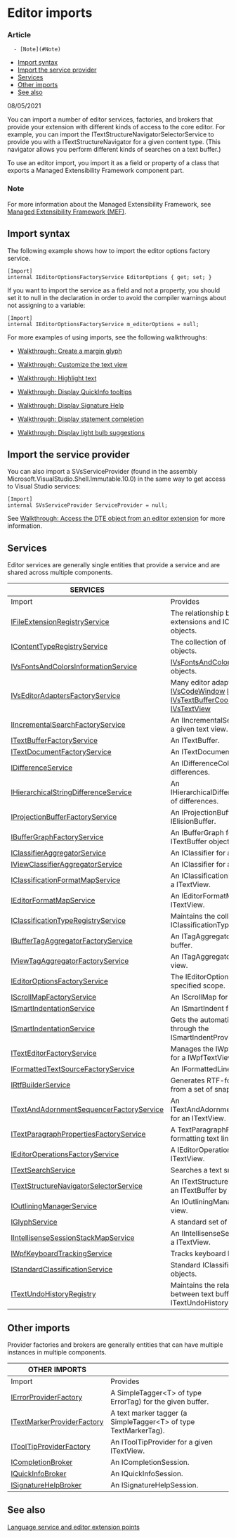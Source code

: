 # Editor imports

### Article

<!--Start-Of-TOC-->
      - [Note](#Note)
   - [Import syntax](#Import-syntax)
   - [Import the service provider](#Import-the-service-provider)
   - [Services](#Services)
   - [Other imports](#Other-imports)
   - [See also](#See-also)
<!--End-Of-TOC-->


08/05/2021

You can import a number of editor services, factories, and brokers that provide
your extension with different kinds of access to the core editor. For example,
you can import the ITextStructureNavigatorSelectorService to provide you with a
ITextStructureNavigator for a given content type. (This navigator allows you
perform different kinds of searches on a text buffer.)

To use an editor import, you import it as a field or property of a class that
exports a Managed Extensibility Framework component part.

### Note

For more information about the Managed Extensibility Framework, see [Managed
Extensibility Framework
(MEF)](https://docs.microsoft.com/en-us/dotnet/framework/mef/index).

## Import syntax

The following example shows how to import the editor options factory service.

~~~~~~~~~~~~~~~~~~~~~~~~~~~~~~~~~~~~~~~~~~~~~~~~~~~~~~~~~~~~~~~~~~~~~~~~~ CSharp
[Import]
internal IEditorOptionsFactoryService EditorOptions { get; set; }
~~~~~~~~~~~~~~~~~~~~~~~~~~~~~~~~~~~~~~~~~~~~~~~~~~~~~~~~~~~~~~~~~~~~~~~~~~~~~~~~

If you want to import the service as a field and not a property, you should set
it to null in the declaration in order to avoid the compiler warnings about not
assigning to a variable:

~~~~~~~~~~~~~~~~~~~~~~~~~~~~~~~~~~~~~~~~~~~~~~~~~~~~~~~~~~~~~~~~~~~~~~~~~ CSharp
[Import]
internal IEditorOptionsFactoryService m_editorOptions = null;
~~~~~~~~~~~~~~~~~~~~~~~~~~~~~~~~~~~~~~~~~~~~~~~~~~~~~~~~~~~~~~~~~~~~~~~~~~~~~~~~

For more examples of using imports, see the following walkthroughs:

-   [Walkthrough: Create a margin
    glyph](https://docs.microsoft.com/en-us/visualstudio/extensibility/walkthrough-creating-a-margin-glyph?view=vs-2022)

-   [Walkthrough: Customize the text
    view](https://docs.microsoft.com/en-us/visualstudio/extensibility/walkthrough-customizing-the-text-view?view=vs-2022)

-   [Walkthrough: Highlight
    text](https://docs.microsoft.com/en-us/visualstudio/extensibility/walkthrough-highlighting-text?view=vs-2022)

-   [Walkthrough: Display QuickInfo
    tooltips](https://docs.microsoft.com/en-us/visualstudio/extensibility/walkthrough-displaying-quickinfo-tooltips?view=vs-2022)

-   [Walkthrough: Display Signature
    Help](https://docs.microsoft.com/en-us/visualstudio/extensibility/walkthrough-displaying-signature-help?view=vs-2022)

-   [Walkthrough: Display statement
    completion](https://docs.microsoft.com/en-us/visualstudio/extensibility/walkthrough-displaying-statement-completion?view=vs-2022)

-   [Walkthrough: Display light bulb
    suggestions](https://docs.microsoft.com/en-us/visualstudio/extensibility/walkthrough-displaying-light-bulb-suggestions?view=vs-2022)

## Import the service provider

You can also import a SVsServiceProvider (found in the assembly
Microsoft.VisualStudio.Shell.Immutable.10.0) in the same way to get access to
Visual Studio services:

~~~~~~~~~~~~~~~~~~~~~~~~~~~~~~~~~~~~~~~~~~~~~~~~~~~~~~~~~~~~~~~~~~~~~~~~~ CSharp
[Import]
internal SVsServiceProvider ServiceProvider = null;
~~~~~~~~~~~~~~~~~~~~~~~~~~~~~~~~~~~~~~~~~~~~~~~~~~~~~~~~~~~~~~~~~~~~~~~~~~~~~~~~

See [Walkthrough: Access the DTE object from an editor
extension](https://docs.microsoft.com/en-us/visualstudio/extensibility/walkthrough-accessing-the-dte-object-from-an-editor-extension?view=vs-2022)
for more information.

## Services

Editor services are generally single entities that provide a service and are
shared across multiple components.

| SERVICES                                                                                                                                                                |                                                                                                                                                                                                                                                                                                                                                                                                                                                                                                                                            |
|-------------------------------------------------------------------------------------------------------------------------------------------------------------------------|--------------------------------------------------------------------------------------------------------------------------------------------------------------------------------------------------------------------------------------------------------------------------------------------------------------------------------------------------------------------------------------------------------------------------------------------------------------------------------------------------------------------------------------------|
| Import                                                                                                                                                                  | Provides                                                                                                                                                                                                                                                                                                                                                                                                                                                                                                                                   |
| [IFileExtensionRegistryService](https://docs.microsoft.com/en-us/dotnet/api/microsoft.visualstudio.utilities.ifileextensionregistryservice)                             | The relationship between file extensions and IContentType objects.                                                                                                                                                                                                                                                                                                                                                                                                                                                                         |
| [IContentTypeRegistryService](https://docs.microsoft.com/en-us/dotnet/api/microsoft.visualstudio.utilities.icontenttyperegistryservice)                                 | The collection of IContentType objects.                                                                                                                                                                                                                                                                                                                                                                                                                                                                                                    |
| [IVsFontsAndColorsInformationService](https://docs.microsoft.com/en-us/dotnet/api/microsoft.visualstudio.editor.ivsfontsandcolorsinformationservice)                    | [IVsFontsAndColorsInformation](https://docs.microsoft.com/en-us/dotnet/api/microsoft.visualstudio.editor.ivsfontsandcolorsinformation) objects.                                                                                                                                                                                                                                                                                                                                                                                            |
| [IVsEditorAdaptersFactoryService](https://docs.microsoft.com/en-us/dotnet/api/microsoft.visualstudio.editor.ivseditoradaptersfactoryservice)                            | Many editor adapter objects:  [IVsCodeWindow](https://docs.microsoft.com/en-us/dotnet/api/microsoft.visualstudio.textmanager.interop.ivscodewindow)  [IVsTextBuffer](https://docs.microsoft.com/en-us/dotnet/api/microsoft.visualstudio.textmanager.interop.ivstextbuffer)  [IVsTextBufferCoordinator](https://docs.microsoft.com/en-us/dotnet/api/microsoft.visualstudio.textmanager.interop.ivstextbuffercoordinator)  [IVsTextView](https://docs.microsoft.com/en-us/dotnet/api/microsoft.visualstudio.textmanager.interop.ivstextview) |
| [IIncrementalSearchFactoryService](https://docs.microsoft.com/en-us/dotnet/api/microsoft.visualstudio.text.incrementalsearch.iincrementalsearchfactoryservice)          | An IIncrementalSearch object for a given text view.                                                                                                                                                                                                                                                                                                                                                                                                                                                                                        |
| [ITextBufferFactoryService](https://docs.microsoft.com/en-us/dotnet/api/microsoft.visualstudio.text.itextbufferfactoryservice)                                          | An ITextBuffer.                                                                                                                                                                                                                                                                                                                                                                                                                                                                                                                            |
| [ITextDocumentFactoryService](https://docs.microsoft.com/en-us/dotnet/api/microsoft.visualstudio.text.itextdocumentfactoryservice)                                      | An ITextDocument.                                                                                                                                                                                                                                                                                                                                                                                                                                                                                                                          |
| [IDifferenceService](https://docs.microsoft.com/en-us/dotnet/api/microsoft.visualstudio.text.differencing.idifferenceservice)                                           | An IDifferenceCollection\<T\> of differences.                                                                                                                                                                                                                                                                                                                                                                                                                                                                                              |
| [IHierarchicalStringDifferenceService](https://docs.microsoft.com/en-us/dotnet/api/microsoft.visualstudio.text.differencing.ihierarchicalstringdifferenceservice)       | An IHierarchicalDifferenceCollection of differences.                                                                                                                                                                                                                                                                                                                                                                                                                                                                                       |
| [IProjectionBufferFactoryService](https://docs.microsoft.com/en-us/dotnet/api/microsoft.visualstudio.text.projection.iprojectionbufferfactoryservice)                   | An IProjectionBuffer or an IElisionBuffer.                                                                                                                                                                                                                                                                                                                                                                                                                                                                                                 |
| [IBufferGraphFactoryService](https://docs.microsoft.com/en-us/dotnet/api/microsoft.visualstudio.text.projection.ibuffergraphfactoryservice)                             | An IBufferGraph for a set of ITextBuffer objects.                                                                                                                                                                                                                                                                                                                                                                                                                                                                                          |
| [IClassifierAggregatorService](https://docs.microsoft.com/en-us/dotnet/api/microsoft.visualstudio.text.classification.iclassifieraggregatorservice)                     | An IClassifier for a ITextBuffer.                                                                                                                                                                                                                                                                                                                                                                                                                                                                                                          |
| [IViewClassifierAggregatorService](https://docs.microsoft.com/en-us/dotnet/api/microsoft.visualstudio.text.classification.iviewclassifieraggregatorservice)             | An IClassifier for a ITextView.                                                                                                                                                                                                                                                                                                                                                                                                                                                                                                            |
| [IClassificationFormatMapService](https://docs.microsoft.com/en-us/dotnet/api/microsoft.visualstudio.text.classification.iclassificationformatmapservice)               | An IClassificationFormatMap for a ITextView.                                                                                                                                                                                                                                                                                                                                                                                                                                                                                               |
| [IEditorFormatMapService](https://docs.microsoft.com/en-us/dotnet/api/microsoft.visualstudio.text.classification.ieditorformatmapservice)                               | An IEditorFormatMap for a ITextView.                                                                                                                                                                                                                                                                                                                                                                                                                                                                                                       |
| [IClassificationTypeRegistryService](https://docs.microsoft.com/en-us/dotnet/api/microsoft.visualstudio.text.classification.iclassificationtyperegistryservice)         | Maintains the collection of IClassificationType objects.                                                                                                                                                                                                                                                                                                                                                                                                                                                                                   |
| [IBufferTagAggregatorFactoryService](https://docs.microsoft.com/en-us/dotnet/api/microsoft.visualstudio.text.tagging.ibuffertagaggregatorfactoryservice)                | An ITagAggregator\<T\> for a text buffer.                                                                                                                                                                                                                                                                                                                                                                                                                                                                                                  |
| [IViewTagAggregatorFactoryService](https://docs.microsoft.com/en-us/dotnet/api/microsoft.visualstudio.text.tagging.iviewtagaggregatorfactoryservice)                    | An ITagAggregator\<T\> for a text view.                                                                                                                                                                                                                                                                                                                                                                                                                                                                                                    |
| [IEditorOptionsFactoryService](https://docs.microsoft.com/en-us/dotnet/api/microsoft.visualstudio.text.editor.ieditoroptionsfactoryservice)                             | The IEditorOptions for the specified scope.                                                                                                                                                                                                                                                                                                                                                                                                                                                                                                |
| [IScrollMapFactoryService](https://docs.microsoft.com/en-us/dotnet/api/microsoft.visualstudio.text.editor.iscrollmapfactoryservice)                                     | An IScrollMap for a text view.                                                                                                                                                                                                                                                                                                                                                                                                                                                                                                             |
| [ISmartIndentationService](https://docs.microsoft.com/en-us/dotnet/api/microsoft.visualstudio.text.editor.ismartindentationservice)                                     | An ISmartIndent for a ITextView.                                                                                                                                                                                                                                                                                                                                                                                                                                                                                                           |
| [ISmartIndentationService](https://docs.microsoft.com/en-us/dotnet/api/microsoft.visualstudio.text.editor.ismartindentationservice)                                     | Gets the automatic indentation through the ISmartIndentProvider objects.                                                                                                                                                                                                                                                                                                                                                                                                                                                                   |
| [ITextEditorFactoryService](https://docs.microsoft.com/en-us/dotnet/api/microsoft.visualstudio.text.editor.itexteditorfactoryservice)                                   | Manages the IWpfTextViewHost for a IWpfTextView.                                                                                                                                                                                                                                                                                                                                                                                                                                                                                           |
| [IFormattedTextSourceFactoryService](https://docs.microsoft.com/en-us/dotnet/api/microsoft.visualstudio.text.formatting.iformattedtextsourcefactoryservice)             | An IFormattedLineSource.                                                                                                                                                                                                                                                                                                                                                                                                                                                                                                                   |
| [IRtfBuilderService](https://docs.microsoft.com/en-us/dotnet/api/microsoft.visualstudio.text.formatting.irtfbuilderservice)                                             | Generates RTF-formatted text from a set of snapshot spans.                                                                                                                                                                                                                                                                                                                                                                                                                                                                                 |
| [ITextAndAdornmentSequencerFactoryService](https://docs.microsoft.com/en-us/dotnet/api/microsoft.visualstudio.text.formatting.itextandadornmentsequencerfactoryservice) | An ITextAndAdornmentSequencer for an ITextView.                                                                                                                                                                                                                                                                                                                                                                                                                                                                                            |
| [ITextParagraphPropertiesFactoryService](https://docs.microsoft.com/en-us/dotnet/api/microsoft.visualstudio.text.formatting.itextparagraphpropertiesfactoryservice)     | A TextParagraphProperties for formatting text lines in a view.                                                                                                                                                                                                                                                                                                                                                                                                                                                                             |
| [IEditorOperationsFactoryService](https://docs.microsoft.com/en-us/dotnet/api/microsoft.visualstudio.text.operations.ieditoroperationsfactoryservice)                   | A IEditorOperations object for an ITextView.                                                                                                                                                                                                                                                                                                                                                                                                                                                                                               |
| [ITextSearchService](https://docs.microsoft.com/en-us/dotnet/api/microsoft.visualstudio.text.operations.itextsearchservice)                                             | Searches a text snapshot.                                                                                                                                                                                                                                                                                                                                                                                                                                                                                                                  |
| [ITextStructureNavigatorSelectorService](https://docs.microsoft.com/en-us/dotnet/api/microsoft.visualstudio.text.operations.itextstructurenavigatorselectorservice)     | An ITextStructureNavigator for an ITextBuffer by IContentType.                                                                                                                                                                                                                                                                                                                                                                                                                                                                             |
| [IOutliningManagerService](https://docs.microsoft.com/en-us/dotnet/api/microsoft.visualstudio.text.outlining.ioutliningmanagerservice)                                  | An IOutliningManager for a text view.                                                                                                                                                                                                                                                                                                                                                                                                                                                                                                      |
| [IGlyphService](https://docs.microsoft.com/en-us/dotnet/api/microsoft.visualstudio.language.intellisense.iglyphservice)                                                 | A standard set of glyphs.                                                                                                                                                                                                                                                                                                                                                                                                                                                                                                                  |
| [IIntellisenseSessionStackMapService](https://docs.microsoft.com/en-us/dotnet/api/microsoft.visualstudio.language.intellisense.iintellisensesessionstackmapservice)     | An IIntellisenseSessionStack for a ITextView.                                                                                                                                                                                                                                                                                                                                                                                                                                                                                              |
| [IWpfKeyboardTrackingService](https://docs.microsoft.com/en-us/dotnet/api/microsoft.visualstudio.language.intellisense.iwpfkeyboardtrackingservice)                     | Tracks keyboard handling.                                                                                                                                                                                                                                                                                                                                                                                                                                                                                                                  |
| [IStandardClassificationService](https://docs.microsoft.com/en-us/dotnet/api/microsoft.visualstudio.language.standardclassification.istandardclassificationservice)     | Standard IClassificationType objects.                                                                                                                                                                                                                                                                                                                                                                                                                                                                                                      |
| [ITextUndoHistoryRegistry](https://docs.microsoft.com/en-us/dotnet/api/microsoft.visualstudio.text.operations.itextundohistoryregistry)                                 | Maintains the relationship between text buffers and ITextUndoHistory objects.                                                                                                                                                                                                                                                                                                                                                                                                                                                              |

## Other imports

Provider factories and brokers are generally entities that can have multiple
instances in multiple components.

| OTHER IMPORTS                                                                                                                               |                                                                   |
|---------------------------------------------------------------------------------------------------------------------------------------------|-------------------------------------------------------------------|
| Import                                                                                                                                      | Provides                                                          |
| [IErrorProviderFactory](https://docs.microsoft.com/en-us/dotnet/api/microsoft.visualstudio.text.adornments.ierrorproviderfactory)           | A SimpleTagger\<T\> of type ErrorTag) for the given buffer.       |
| [ITextMarkerProviderFactory](https://docs.microsoft.com/en-us/dotnet/api/microsoft.visualstudio.text.adornments.itextmarkerproviderfactory) | A text marker tagger (a SimpleTagger\<T\> of type TextMarkerTag). |
| [IToolTipProviderFactory](https://docs.microsoft.com/en-us/dotnet/api/microsoft.visualstudio.text.adornments.itooltipproviderfactory)       | An IToolTipProvider for a given ITextView.                        |
| [ICompletionBroker](https://docs.microsoft.com/en-us/dotnet/api/microsoft.visualstudio.language.intellisense.icompletionbroker)             | An ICompletionSession.                                            |
| [IQuickInfoBroker](https://docs.microsoft.com/en-us/dotnet/api/microsoft.visualstudio.language.intellisense.iquickinfobroker)               | An IQuickInfoSession.                                             |
| [ISignatureHelpBroker](https://docs.microsoft.com/en-us/dotnet/api/microsoft.visualstudio.language.intellisense.isignaturehelpbroker)       | An ISignatureHelpSession.                                         |

## See also

[Language service and editor extension
points](https://docs.microsoft.com/en-us/visualstudio/extensibility/language-service-and-editor-extension-points?view=vs-2022)
